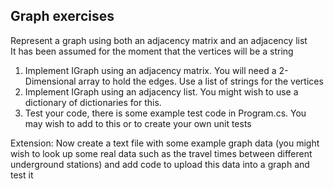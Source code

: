 ## Graph exercises

Represent a graph using both an adjacency matrix and an adjacency list</br>
It has been assumed for the moment that the vertices will be a string</br>

1. Implement IGraph using an adjacency matrix. You will need a 2-Dimensional array to hold the edges. Use a list of strings for the vertices</br>
2. Implement IGraph using an adjacency list. You might wish to use a dictionary of dictionaries for this.</br>
3. Test your code, there is some example test code in Program.cs. You may wish to add to this or to create your own unit tests</br>

Extension:
Now create a text file with some example graph data (you might wish to look up some real data such as the travel times between different underground stations) and add code to upload this data into a graph and test it</br>
